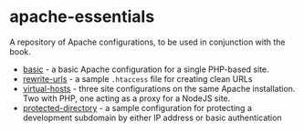 # apache-essentials
A repository of Apache configurations, to be used in conjunction with the book.

* [basic](basic/) - a basic Apache configuration for a single PHP-based site.
* [rewrite-urls](rewrite-urls) - a sample `.htaccess` file for creating clean URLs
* [virtual-hosts](virtual-hosts) - three site configurations on the same Apache installation. Two with PHP, one acting as a proxy for a NodeJS site.
* [protected-directory](protected-directory) - a sample configuration for protecting a development subdomain by either IP address or basic authentication